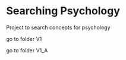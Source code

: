 # Searching Psychology

Project to search concepts for psychology 

go to folder V1 

go to folder V1_A
